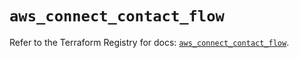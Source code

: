 # `aws_connect_contact_flow`

Refer to the Terraform Registry for docs: [`aws_connect_contact_flow`](https://registry.terraform.io/providers/hashicorp/aws/5.36.0/docs/resources/connect_contact_flow).
